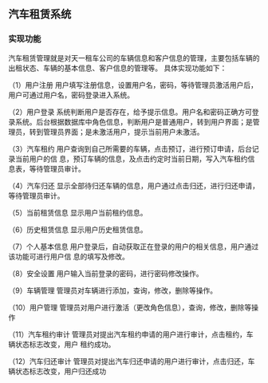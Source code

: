 ## **汽车租赁系统**



### **实现功能**

汽车租赁管理就是对天一租车公司的车辆信息和客户信息的管理，主要包括车辆的出租状态、车辆的基本信息、客户信息的管理等。 具体实现功能如下：

（1）用户注册 用户填写注册信息，设置用户名，密码，等待管理员激活用户后，用户可通过用户名，密码登录进入系统。 

（2）用户登录 系统判断用户是否存在，给予提示信息。用户名和密码正确方可登录系统。后台根据数据库中角色信息，判断用户是普通用户，转到用户界面；是管理员，转到管理员界面；是未激活用户，提示当前用户未激活。

（3）汽车租约 用户查询到自己所需要的车辆，点击预订，进行预订申请，后台记录当前用户的信 息，预订车辆的信息，及点击约定时当前日期，写入汽车租约信息表，等待管理员审计。

（4）汽车归还 显示全部待归还车辆的信息，用户通过点击归还，进行归还申请，等待管理员审计。

（5）当前租赁信息 显示用户当前租约信息。

（6）历史租赁信息 显示用户历史租赁信息。

（7）个人基本信息 用户登录后，自动获取正在登录的用户的相关信息，用户通过该功能可进行用户信 息的填写及修改。

（8）安全设置 用户输入当前登录的密码，进行密码修改操作。

（9）车辆管理 管理员对车辆进行添加，查询，修改，删除等操作。

（10）用户管理 管理员对用户进行激活（更改角色信息），查询，修改，删除等操作

（11）汽车租约审计 管理员对提出汽车租约申请的用户进行审计，点击租约，车辆状态标志改变，用户 租约成功。

（12）汽车归还审计 管理员对提出汽车归还申请的用户进行审计，点击归还，车辆状态标志改变，用户归还成功

